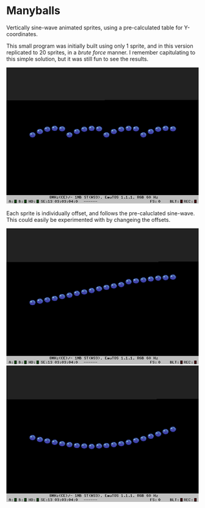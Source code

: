 Manyballs
=========

Vertically sine-wave animated sprites, using a pre-calculated table for
Y-coordinates.

This small program was initially built using only 1 sprite, and in this
version replicated to 20 sprites, in a _brute force_ manner. I remember
capitulating to this simple solution, but it was still fun to see the results.

<img src="img/grab0001.png" />

Each sprite is individually offset, and follows the pre-caluclated sine-wave.
This could easily be experimented with by changeing the offsets.

<img src="img/grab0002.png" />

<img src="img/grab0003.png" />
